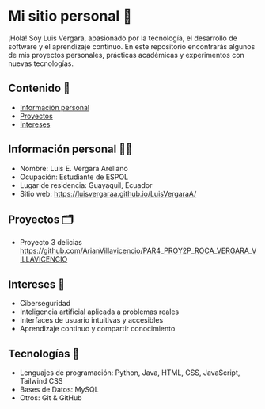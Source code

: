 # Mi sitio personal 📝

¡Hola! Soy Luis Vergara, apasionado por la tecnología, el desarrollo de software y el aprendizaje continuo. En este repositorio encontrarás algunos de mis proyectos personales, prácticas académicas y experimentos con nuevas tecnologías. 

## Contenido 🧾

* [Información personal](#información-personal)
* [Proyectos](#proyectos)
* [Intereses](#intereses)

## Información personal 🙋‍♂️
* Nombre: Luis E. Vergara Arellano
* Ocupación: Estudiante de ESPOL
* Lugar de residencia: Guayaquil, Ecuador
* Sitio web: https://luisvergaraa.github.io/LuisVergaraA/

## Proyectos 🗂️
* Proyecto 3 delicias
https://github.com/ArianVillavicencio/PAR4_PROY2P_ROCA_VERGARA_VILLAVICENCIO

## Intereses 🔎
* Ciberseguridad
* Inteligencia artificial aplicada a problemas reales
* Interfaces de usuario intuitivas y accesibles
* Aprendizaje continuo y compartir conocimiento

## Tecnologías 🔧
* Lenguajes de programación: Python, Java, HTML, CSS, JavaScript, Tailwind CSS
* Bases de Datos: MySQL
* Otros: Git & GitHub
